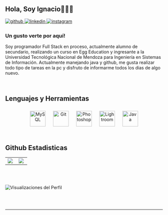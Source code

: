 ###

## Hola, Soy Ignacio👋👨‍💻
  

<a href="https://github.com/dmtnacho" target="_blank">
<img src=https://img.shields.io/badge/github-%2324292e.svg?&style=for-the-badge&logo=github&logoColor=white alt=github style="margin-bottom: 5px;" />
</a>
<a href="https://linkedin.com/in/dmtnacho" target="_blank">
<img src=https://img.shields.io/badge/linkedin-%231E77B5.svg?&style=for-the-badge&logo=linkedin&logoColor=white alt=linkedin style="margin-bottom: 5px;" />
</a>
<a href="https://instagram.com/dmtnacho" target="_blank">
<img src=https://img.shields.io/badge/instagram-%23000000.svg?&style=for-the-badge&logo=instagram&logoColor=white alt=instagram style="margin-bottom: 5px;" />
</a>  
  



### Un gusto verte por aquí!  
Soy programador Full Stack en proceso, actualmente alumno de secundario, realizando un curso en Egg Education y ingresante a la Universidad Tecnológica Nacional de Mendoza para Ingeniería en Sistemas de Información. Actualmente manejando java y github, me gusta realizar todo tipo de tareas en la pc y disfruto de informarme todos los dias de algo nuevo.
  
  

<br/>  


## Lenguajes y Herramientas  
<div align="center">  
<a href="https://www.mysql.com/" target="_blank"><img style="margin: 10px" src="https://profilinator.rishav.dev/skills-assets/mysql-original-wordmark.svg" alt="MySQL" height="50" /></a>  
<a href="https://github.com/" target="_blank"><img style="margin: 10px" src="https://profilinator.rishav.dev/skills-assets/git-scm-icon.svg" alt="Git" height="50" /></a>  
<a href="https://www.adobe.com/in/products/photoshop.html" target="_blank"><img style="margin: 10px" src="https://profilinator.rishav.dev/skills-assets/photoshop-plain.svg" alt="Photoshop" height="50" /></a>  
<a href="https://www.adobe.com/products/photoshop-lightroom.html" target="_blank"><img style="margin: 10px" src="https://profilinator.rishav.dev/skills-assets/lightroom.png" alt="Lightroom" height="50" /></a>  
<a href="https://www.java.com/" target="_blank"><img style="margin: 10px" src="https://profilinator.rishav.dev/skills-assets/java-original-wordmark.svg" alt="Java" height="50" /></a>  
</div>  

<br/>  


## Github Estadisticas 
<table><tr><td valign="top" width="50%">

<img src="https://github-readme-stats.vercel.app/api?username=dmtnacho&show_icons=true&count_private=true&hide_border=true" align="left" />

</td><td valign="top" width="50%">

<img src="https://github-readme-stats.vercel.app/api/top-langs/?username=dmtnacho&hide_border=true&layout=compact" align="left" />

</td></tr></table>  

<br/>  

  

<br/>  

![Visualizaciones del Perfil](https://komarev.com/ghpvc/?username=dmtnacho&&style=flat-square)  
  

<br/>  


<br />

----
